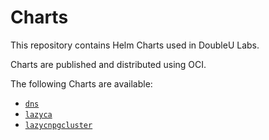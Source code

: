 # Charts

This repository contains Helm Charts used in DoubleU Labs.

Charts are published and distributed using OCI.

The following Charts are available:

- [`dns`](./charts/dns/README.md)
- [`lazyca`](./charts/lazyca/README.md)
- [`lazycnpgcluster`](./charts/lazycnpgcluster/README.md)
